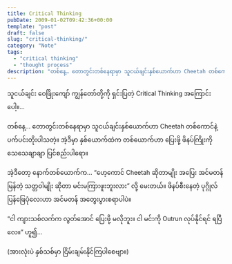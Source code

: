 ```yaml
---
title: Critical Thinking
pubDate: 2009-01-02T09:42:36+00:00
template: "post"
draft: false
slug: "critical-thinking/"
category: "Note"
tags:
  - "critical thinking"
  - "thought process"
description: "တစ်နေ့… တောတွင်းတစ်နေရာမှာ သူငယ်ချင်းနှစ်ယောက်ဟာ Cheetah တစ်ကောင်နဲ့ ပက်ပင်းတိုးပါသတဲ့။ အဲ့ဒီမှာ နှစ်ယောက်ထဲက တစ်ယောက်ဟာ ပြေးဖို့ ဖိနပ်ကြိုးကို သေသေချာချာ ပြင်စည်းပါရော။"
---
```


သူငယ်ချင်း ဝေဖြိုးကျော် ကျွန်တော်တို့ကို ရှင်းပြတဲ့ Critical Thinking အကြောင်းပေါ့။…

တစ်နေ့… တောတွင်းတစ်နေရာမှာ သူငယ်ချင်းနှစ်ယောက်ဟာ Cheetah တစ်ကောင်နဲ့ ပက်ပင်းတိုးပါသတဲ့။ အဲ့ဒီမှာ နှစ်ယောက်ထဲက တစ်ယောက်ဟာ ပြေးဖို့ ဖိနပ်ကြိုးကို သေသေချာချာ ပြင်စည်းပါရော။

အဲ့ဒီတော့ နောက်တစ်ယောက်က… “ဟေ့ကောင် Cheetah ဆိုတာမျိုး အပြေး အင်မတန် မြန်တဲ့ သတ္တဝါမျိုး ဆိုတာ မင်းမကြားဖူးဘူးလား” လို့ မေးတယ်။ ဖိနပ်စီးနေတဲ့ ပုဂ္ဂိုလ် ပြန်ဖြေပုံလေးဟာ အင်မတန် အတွေးပွားစရာပါပဲ။

“ငါ ကျားသစ်လက်က လွတ်အောင် ပြေးဖို့ မလိုဘူး။ ငါ မင်းကို Outrun လုပ်နိုင်ရင် ရပြီလေ။” ဟူ၍…

(အားလုံးပဲ နှစ်သစ်မှာ ငြိမ်းချမ်းနိုင်ကြပါစေဗျာ။)
